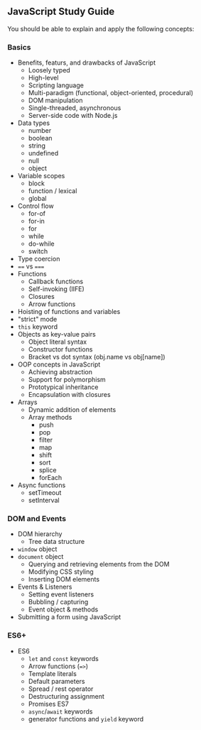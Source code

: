 ## JavaScript Study Guide

You should be able to explain and apply the following concepts:

### Basics
- Benefits, featurs, and drawbacks of JavaScript
  - Loosely typed
  - High-level
  - Scripting language
  - Multi-paradigm (functional, object-oriented, procedural)
  - DOM manipulation
  - Single-threaded, asynchronous
  - Server-side code with Node.js
- Data types
  - number
  - boolean
  - string
  - undefined
  - null
  - object
- Variable scopes
  - block
  - function / lexical
  - global
- Control flow
  - for-of
  - for-in
  - for
  - while
  - do-while
  - switch
- Type coercion
- `==` vs `===`
- Functions
  - Callback functions
  - Self-invoking (IIFE)
  - Closures
  - Arrow functions
- Hoisting of functions and variables
- "strict" mode
- `this` keyword
- Objects as key-value pairs
  - Object literal syntax
  - Constructor functions
  - Bracket vs dot syntax (obj.name vs obj[name])
- OOP concepts in JavaScript
  - Achieving abstraction
  - Support for polymorphism
  - Prototypical inheritance
  - Encapsulation with closures
- Arrays
  - Dynamic addition of elements
  - Array methods 
    - push
    - pop
    - filter
    - map
    - shift
    - sort
    - splice
    - forEach
- Async functions
  - setTimeout
  - setInterval

### DOM and Events
- DOM hierarchy
  - Tree data structure
- `window` object
- `document` object
  - Querying and retrieving elements from the DOM
  - Modifying CSS styling
  - Inserting DOM elements
- Events & Listeners
  - Setting event listeners
  - Bubbling / capturing
  - Event object & methods
- Submitting a form using JavaScript

### ES6+
- ES6
  - `let` and `const` keywords
  - Arrow functions (`=>`)
  - Template literals
  - Default parameters
  - Spread / rest operator
  - Destructuring assignment
  - Promises
ES7
  - `async`/`await` keywords
  - generator functions and `yield` keyword
